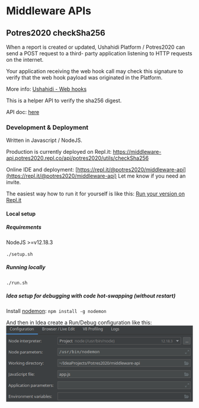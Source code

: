 # Middleware APIs

## Potres2020 checkSha256
When a report is created or updated, Ushahidi Platform / Potres2020 can send a POST request to a third- party application listening to HTTP requests on the internet.

Your application receiving the web hook call may check this signature to verify that the web hook payload was originated in the Platform.

More info: [Ushahidi - Web hooks](https://docs.ushahidi.com/platform-developer-documentation/tech-stack/connected-app-development/web-hooks)

This is a helper API to verify the sha256 digest.

API doc: [here](https://documenter.getpostman.com/view/130981/TW6wK9GV)

### Development & Deployment

Written in Javascript / NodeJS.

Production is currently deployed on Repl.it: https://middleware-api.potres2020.repl.co/api/potres2020/utils/checkSha256

Online IDE and deployment: [https://repl.it/@potres2020/middleware-api](https://repl.it/@potres2020/middleware-api)
Let me know if you need an invite.

The easiest way how to run it for yourself is like this: [Run your version on Repl.it](https://repl.it/github/potres2020/middleware-api)

#### Local setup

##### Requirements
NodeJS >=v12.18.3 

``./setup.sh``

##### Running locally
``./run.sh``

##### Idea setup for debugging with code hot-swapping (without restart)
Install [nodemon](https://github.com/remy/nodemon): ``npm install -g nodemon``

And then in Idea create a Run/Debug configuration like this:
![](idea_nodemon_setup.png)